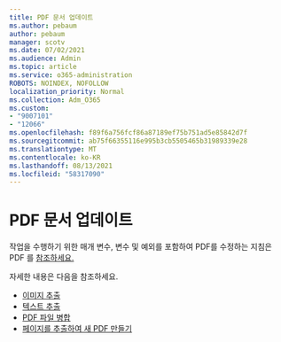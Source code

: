 ```yaml
---
title: PDF 문서 업데이트
ms.author: pebaum
author: pebaum
manager: scotv
ms.date: 07/02/2021
ms.audience: Admin
ms.topic: article
ms.service: o365-administration
ROBOTS: NOINDEX, NOFOLLOW
localization_priority: Normal
ms.collection: Adm_O365
ms.custom:
- "9007101"
- "12066"
ms.openlocfilehash: f89f6a756fcf86a87189ef75b751ad5e85842d7f
ms.sourcegitcommit: ab75f66355116e995b3cb5505465b31989339e28
ms.translationtype: MT
ms.contentlocale: ko-KR
ms.lasthandoff: 08/13/2021
ms.locfileid: "58317090"
---
```

# <a name="update-pdf-documents"></a>PDF 문서 업데이트

작업을 수행하기 위한 매개 변수, 변수 및 예외를 포함하여 PDF를 수정하는 지침은 PDF 를 [참조하세요.](https://docs.microsoft.com/power-automate/desktop-flows/actions-reference/pdf)

자세한 내용은 다음을 참조하세요.

- [이미지 추출](https://docs.microsoft.com/power-automate/desktop-flows/actions-reference/pdf#pdf-actions)
- [텍스트 추출](https://docs.microsoft.com/power-automate/desktop-flows/actions-reference/pdf#extracttextfrompdfaction)
- [PDF 파일 병합](https://docs.microsoft.com/power-automate/desktop-flows/actions-reference/pdf#mergefiles)
- [페이지를 추출하여 새 PDF 만들기](https://docs.microsoft.com/power-automate/desktop-flows/actions-reference/pdf#extractpages)
